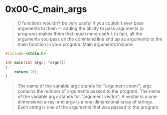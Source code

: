 # 0x00-C\_main\_args
> C functions wouldn't be very useful if you couldn't ever pass arguments to them -- adding the ability to pass arguments to programs makes them that much more useful.
> In fact, all the arguments you pass on the command line end up as arguments to the main function in your program.
> Main arguments include: 
```C
#include <stdio.h>

int main(int argc, *argc[])
{
	return (0);
}
```
> The name of the variable argc stands for "argument count"; argc contains the number of arguments passed to the program.
> The name of the variable argv stands for "argument vector". A vector is a one-dimensional array, and argv is a one-dimensional array of strings.
> Each string is one of the arguments that was passed to the program.

